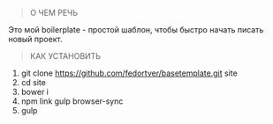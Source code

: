 > О ЧЕМ РЕЧЬ

Это мой boilerplate - простой шаблон, чтобы быстро начать писать новый проект.

> КАК УСТАНОВИТЬ

1. git clone https://github.com/fedortver/basetemplate.git site
2. cd site
3. bower i
4. npm link gulp browser-sync
5. gulp
